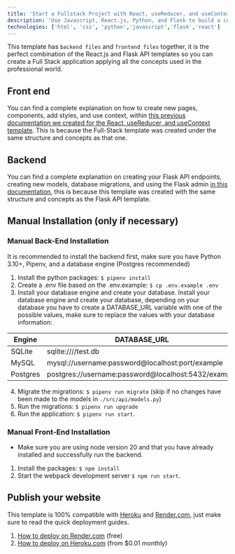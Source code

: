 ```yaml
---
title: 'Start a Fullstack Project with React, useReducer, and useContext'
description: 'Use Javascript, React.js, Python, and Flask to build a complete full-stack application'
technologies: ['html', 'css', 'python','javascript','flask','react']
---
```


This template has `backend files` and `frontend files` together, it is the perfect combination of the React.js and Flask API templates so you can create a Full Stack application applying all the concepts used in the professional world.

## Front end

You can find a complete explanation on how to create new pages, components, add styles, and use context, within [this previous documentation we created for the React, useReducer, and useContext template](https://4geeks.com/es/docs/start/start-react-flux). This is because the Full-Stack template was created under the same structure and concepts as that one.

## Backend

You can find a complete explanation on creating your Flask API endpoints, creating new models, database migrations, and using the Flask admin [in this documentation](https://4geeks.com/docs/start/python-api-flask-template), this is because this template was created with the same structure and concepts as the Flask API template.

## Manual Installation (only if necessary)

### Manual Back-End Installation

It is recommended to install the backend first, make sure you have Python 3.10+, Pipenv, and a database engine (Postgres recommended)

1. Install the python packages: `$ pipenv install`
2. Create a .env file based on the .env.example: `$ cp .env.example .env`
3. Install your database engine and create your database. Install your database engine and create your database, depending on your database you have to create a DATABASE_URL variable with one of the possible values, make sure to replace the values with your database information:

| Engine | DATABASE_URL       |
| ------------- | ----------------------------------------------------- |
| SQLite | sqlite:////test.db      |
| MySQL  | mysql://username:password@localhost:port/example |
| Postgres | postgres://username:password@localhost:5432/example  |

4. Migrate the migrations: `$ pipenv run migrate` (skip if no changes have been made to the models in `./src/api/models.py`)
5. Run the migrations: `$ pipenv run upgrade`
6. Run the application: `$ pipenv run start`.

### Manual Front-End Installation

- Make sure you are using node version 20 and that you have already installed and successfully run the backend.

1. Install the packages: `$ npm install`
2. Start the webpack development server `$ npm run start`.

## Publish your website

This template is 100% compatible with [Heroku](https://www.heroku.com/) and [Render.com](https://www.render.com), just make sure to read the quick deployment guides.

1. [How to deploy on Render.com](https://4geeks.com/es/docs/start/despliega-con-render-com) (free)
2. [How to deploy on Heroku.com](https://4geeks.com/es/docs/start/desplegar-a-heroku-con-postgresql) (from $0.01 monthly)